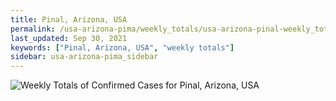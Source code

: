 ```yaml
---
title: Pinal, Arizona, USA
permalink: /usa-arizona-pima/weekly_totals/usa-arizona-pinal-weekly_totals.html
last_updated: Sep 30, 2021
keywords: ["Pinal, Arizona, USA", "weekly totals"]
sidebar: usa-arizona-pima_sidebar
---
```


![Weekly Totals of Confirmed Cases for Pinal, Arizona, USA](/covid_tracker/images/graphs/usa-arizona-pinal-weekly_totals_graph.png)
